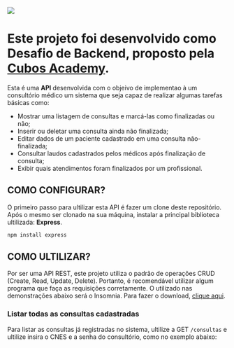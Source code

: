 ![](https://i.imgur.com/xG74tOh.png)
# Este projeto foi desenvolvido como Desafio de Backend, proposto pela [Cubos Academy](https://cubos.academy).
Esta é uma **API** desenvolvida com o objeivo de implementao à um consultório médico um sistema que seja capaz de realizar algumas tarefas básicas como:

- Mostrar uma listagem de consultas e marcá-las como finalizadas ou não;
- Inserir ou deletar uma consulta ainda não finalizada;
- Editar dados de um paciente cadastrado em uma consulta não-finalizada;
- Consultar laudos cadastrados pelos médicos após finalização de consulta;
- Exibir quais atendimentos foram finalizados por um profissional.

## COMO CONFIGURAR?
O primeiro passo para ultilizar esta API é fazer um clone deste repositório. 
Após o mesmo ser clonado na sua máquina, instalar a principal biblioteca ultilizada: **Express**.

```javascript
npm install express

```
## COMO ULTILIZAR? 

Por ser uma API REST, este projeto utiliza o padrão de operações CRUD (Create, Read, Update, Delete). Portanto, é recomendável utilizar algum programa que faça as requisições corretamente. O utilizado nas demonstrações abaixo será o Insomnia. Para fazer o download, [clique aqui](https://insomnia.rest/download).

### Listar todas as consultas cadastradas

Para listar as consultas já registradas no sistema, ultilize a GET ```/consultas``` e ultilize insira o CNES e a senha do consultório, como no exemplo abaixo:





